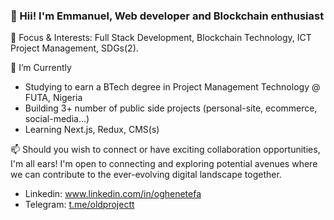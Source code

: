### 👋 Hii! I'm Emmanuel, Web developer and Blockchain enthusiast

🎈 Focus & Interests: Full Stack Development, Blockchain Technology, ICT Project Management, SDGs(2). 

🔭 I’m Currently
- Studying to earn a BTech degree in Project Management Technology @ FUTA, Nigeria
- Building 3+ number of public side projects (personal-site, ecommerce, social-media...)
- Learning Next.js, Redux, CMS(s)

📫 Should you wish to connect or have exciting collaboration opportunities, I'm all ears! I'm open to connecting and exploring potential avenues where we can contribute to the ever-evolving digital landscape together. 
- Linkedin: www.linkedin.com/in/oghenetefa
- Telegram: [t.me/oldprojectt](https://t.me/oldprojectt)
